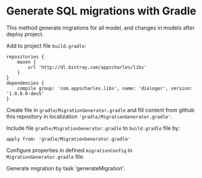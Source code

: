 # Generate SQL migrations with Gradle

This method generate migrations for all model, and changes in models after deploy project.

Add to project file `build.gradle`:

```
repositories {
    maven {
        url 'http://dl.bintray.com/appscharles/libs'
    }
}
dependencies {
    compile group: 'com.appscharles.libs', name: 'dialoger', version: '1.0.0.0-dev5'
}
```

Create file in `gradle/MigrationGenerator.gradle` and fill content
from github this repository in localization `'gradle/MigrationGenerator.gradle'`.

Include file `gradle/MigrationGenerator.gradle` to `build.gradle` file by:
```
apply from: 'gradle/MigrationGenerator.gradle'
```

Configure properties in defined `migrationConfig` in `MigrationGenerator.gradle` file.

Generate migration by task 'generateMigration'.